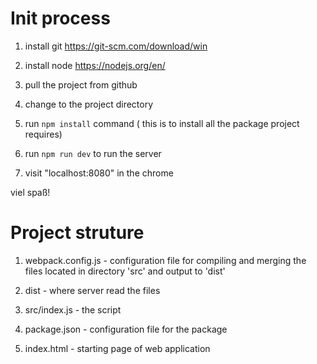 # Init process

1. install git
https://git-scm.com/download/win

2. install node
https://nodejs.org/en/

3. pull the project from github

4. change to the project directory

4. run `npm install` command ( this is to install all the package project requires)

5. run `npm run dev` to run the server

6. visit "localhost:8080" in the chrome

viel spaß!

# Project struture

1. webpack.config.js - configuration file for compiling and merging the files located in directory 'src' and output to 'dist'

2. dist - where server read the files

3. src/index.js - the script

4. package.json - configuration file for the package

5. index.html - starting page of web application